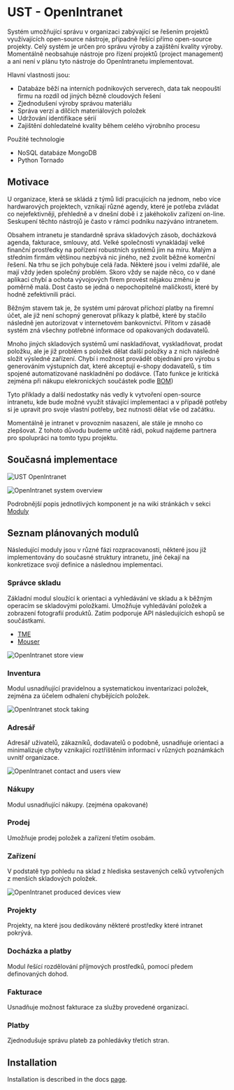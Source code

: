 # UST - OpenIntranet

Systém umožňující správu v organizaci zabývající se řešením projektů využívajících open-source nástroje, případně řešící přímo open-source projekty. 
Celý systém je určen pro správu výroby a zajištění kvality výroby. Momentálně neobsahuje nástroje pro řízení projektů (project management) a ani není v plánu tyto nástroje do OpenIntranetu implementovat. 

Hlavní vlastnosti jsou:

  * Databáze běží na interních podnikových serverech, data tak neopouští firmu na rozdíl od jiných bězně cloudových řešení
  * Zjednodušení výroby správou materiálu
  * Správa verzí a dílčích materiálových položek
  * Udržování identifikace sérií
  * Zajištění dohledatelné kvality během celého výrobního procesu

Použité technologie
  * NoSQL databáze MongoDB
  * Python Tornado


## Motivace

U organizace, která se skládá z týmů lidí pracujících na jednom, nebo více hardwarových projektech, vznikají různé agendy, které je potřeba zvládat co nejefektivněji, přehledně a v dnešní době i z jakéhokoliv zařízení on-line. Seskupení těchto nástrojů je často v rámci podniku nazýváno intranetem.

Obsahem intranetu je standardně správa skladových zásob, docházková agenda, fakturace, smlouvy, atd. Velké společnosti vynakládají velké finanční prostředky na pořízení robustních systémů jim na míru. Malým a středním firmám většinou nezbývá nic jiného, než zvolit běžné komerční řešení. Na trhu se jich pohybuje celá řada. Některé jsou i velmi zdařilé, ale mají vždy jeden společný problém. Skoro vždy se najde něco, co v dané aplikaci chybí a ochota vývojových firem provést nějakou změnu je poměrně malá. Dost často se jedná o nepochopitelné maličkosti, které by hodně zefektivnili práci.

Běžným stavem tak je, že systém umí párovat příchozí platby na firemní účet, ale již není schopný generovat příkazy k platbě, které by stačilo následně jen autorizovat v internetovém bankovnictví. Přitom v zásadě systém zná všechny potřebné informace od opakovaných dodavatelů.

Mnoho jiných skladových systémů umí naskladňovat, vyskladňovat, prodat položku, ale je již problém s položek dělat další položky a z nich následně složit výsledné zařízení. Chybí i možnost provádět objednání pro výrobu s generováním výstupních dat, které akceptují e-shopy dodavatelů, s tím spojené automatizované naskladnění po dodávce. (Tato funkce je kritická zejména při nákupu elekronických součástek podle [BOM](https://en.wikipedia.org/wiki/Bill_of_materials))

Tyto příklady a další nedostatky nás vedly k vytvoření open-source intranetu, kde bude možné využít stávající implementaci a v případě potřeby si je upravit pro svoje vlastní potřeby, bez nutnosti dělat vše od začátku.

Momentálně je intranet v provozním nasazení, ale stále je mnoho co zlepšovat.  Z tohoto důvodu budeme určitě rádi, pokud najdeme partnera pro spolupráci na tomto typu projektu.

## Současná implementace

![UST OpenIntranet](docs/img/main_view.png)

![OpenIntranet system overview](docs/img/system_overview.png)


Podrobnější popis jednotlivých komponent je na wiki stránkách v sekci [Moduly](https://universalscientifictechnologies.github.io/OpenIntranet/modules)

## Seznam plánovaných modulů

Následující moduly jsou v různé fázi rozpracovanosti, některé jsou již implementovány do současné struktury intranetu, jiné čekají na konkretizace svojí definice a následnou implementaci.

### Správce skladu

Základní modul sloužící k orientaci a vyhledávání ve skladu a k běžným operacím se skladovými položkami. Umožňuje vyhledávání položek a zobrazení fotografií produktů. 
Zatím podporuje API následujících eshopů se součástkami. 

  * [TME](https://www.tme.eu/cz/)
  * [Mouser](https://eu.mouser.com/)

![OpenIntranet store view](docs/img/store_view.png)

### Inventura

Modul usnadňující pravidelnou a systematickou inventarizaci položek, zejména za účelem odhalení chybějících položek.

![OpenIntranet stock taking](docs/img/stock_taking_view.png)


### Adresář

Adresář uživatelů, zákazníků, dodavatelů o podobně, usnadňuje orientaci a minimalizuje chyby vznikající roztříštěním informací v různých poznámkách uvnitř organizace.

![OpenIntranet contact and users view](docs/img/users_list.png)


### Nákupy

Modul usnadňující nákupy. (zejména opakované)

### Prodej

Umožňuje prodej položek a zařízení třetím osobám.

### Zařízení

V podstatě typ pohledu na sklad z hlediska sestavených celků vytvořených z menších skladových položek.

![OpenIntranet produced devices view](docs/img/producted_devices_view.png)


### Projekty

Projekty, na které jsou dedikovány některé prostředky které intranet pokrývá.

### Docházka a platby

Modul řešící rozdělování příjmových prostředků, pomocí předem definovaných dohod.

### Fakturace

Usnadňuje možnost fakturace za služby provedené organizací.

### Platby

Zjednodušuje správu plateb za pohledávky třetích stran.


## Installation
Installation is described in the docs [page](https://universalscientifictechnologies.github.io/OpenIntranet/getting_started/installation/).
